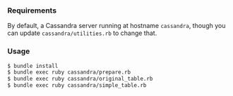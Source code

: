 ### Requirements

By default, a Cassandra server running at hostname `cassandra`, though you can update `cassandra/utilities.rb` to change that.

### Usage

```sh
$ bundle install
$ bundle exec ruby cassandra/prepare.rb
$ bundle exec ruby cassandra/original_table.rb
$ bundle exec ruby cassandra/simple_table.rb
```
